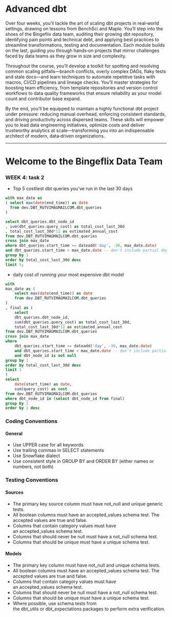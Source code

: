 # Advanced dbt

Over four weeks, you’ll tackle the art of scaling dbt projects in real‑world settings, drawing on lessons from BenchSci and Maple. You’ll step into the shoes of the Bingeflix data team, auditing their growing dbt repository, identifying pain points and technical debt, and applying best practices to streamline transformations, testing and documentation. Each module builds on the last, guiding you through hands‑on projects that mirror challenges faced by data teams as they grow in size and complexity.

Throughout the course, you’ll develop a toolkit for spotting and resolving common scaling pitfalls—branch conflicts, overly complex DAGs, flaky tests and stale docs—and learn techniques to automate repetitive tasks with macros, CI/CD pipelines and lineage checks. You’ll master strategies for boosting team efficiency, from template repositories and version control workflows to data quality frameworks that ensure reliability as your model count and contributor base expand.

By the end, you’ll be equipped to maintain a highly functional dbt project under pressure: reducing manual overhead, enforcing consistent standards, and driving productivity across dispersed teams. These skills will empower you to lead data engineering initiatives, optimize costs and deliver trustworthy analytics at scale—transforming you into an indispensable architect of modern, data‑driven organizations.  

**********************************************************************************************************************************************************************************

# Welcome to the Bingeflix Data Team
### WEEK 4: task 2
- Top 5 costliest dbt queries you've run in the last 30 days

```sql
with max_date as 
( select max(date(end_time)) as date 
  from dev.DBT_RUTVIMAGMAILCOM.dbt_queries 
) 

select dbt_queries.dbt_node_id
, sum(dbt_queries.query_cost) as total_cost_last_30d
, total_cost_last_30d*12 as estimated_annual_cost 
from dev.DBT_RUTVIMAGMAILCOM.dbt_queries 
cross join max_date 
where dbt_queries.start_time >= dateadd('day', -30, max_date.date) 
and dbt_queries.start_time < max_date.date -- don't include partial day of data 
group by 1 
order by total_cost_last_30d desc 
limit 5;
```

- daily cost of running your most expensive dbt model

```sql
with
max_date as (
    select max(date(end_time)) as date
    from dev.DBT_RUTVIMAGMAILCOM.dbt_queries 
)
, final as (
    select
    dbt_queries.dbt_node_id,
    sum(dbt_queries.query_cost) as total_cost_last_30d,
    total_cost_last_30d*12 as estimated_annual_cost
from dev.DBT_RUTVIMAGMAILCOM.dbt_queries 
cross join max_date
where
    dbt_queries.start_time >= dateadd('day', -30, max_date.date)
    and dbt_queries.start_time < max_date.date -- don't include partial day of data    
    and dbt_node_id is not null
group by 1
order by total_cost_last_30d desc
limit 1
)
select
    date(start_time) as date,
    sum(query_cost) as cost
from dev.DBT_RUTVIMAGMAILCOM.dbt_queries 
where dbt_node_id in (select dbt_node_id from final)
group by 1
order by 1 desc
```


### Coding Conventions
#### General
- Use UPPER case for all keywords
- Use trailing commas in SELECT statements
- Use Snowflake dialect
- Use consistent style in GROUP BY and ORDER BY (either names or numbers, not both)


### Testing Conventions
#### Sources
- The primary key source column must have not_null and unique generic tests.
- All boolean columns must have an accepted_values schema test. The accepted values are true and false.
- Columns that contain category values must have an accepted_values schema test.
- Columns that should never be null must have a not_null schema test.
- Columns that should be unique must have a unique schema test.

#### Models
- The primary key column must have not_null and unique schema tests.
- All boolean columns must have an accepted_values schema test. The accepted values are true and false.
- Columns that contain category values must have an accepted_values schema test.
- Columns that should never be null must have a not_null schema test.
- Columns that should be unique must have a unique schema test.
- Where possible, use schema tests from the dbt_utils or dbt_expectations packages to perform extra verification.
